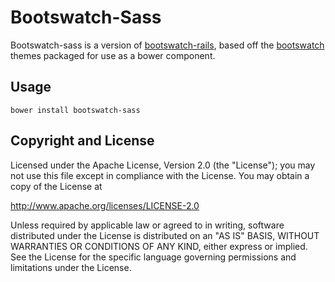 Bootswatch-Sass
==========

Bootswatch-sass is a version of
[bootswatch-rails](https://github.com/maxim/bootswatch-rails), based
off the [bootswatch](https://github.com/thomaspark/bootswatch) themes
packaged for use as a bower component.

Usage
-----

    bower install bootswatch-sass

Copyright and License
----

Licensed under the Apache License, Version 2.0 (the "License"); you may not use this file except in compliance with the License. You may obtain a copy of the License at

http://www.apache.org/licenses/LICENSE-2.0

Unless required by applicable law or agreed to in writing, software distributed under the License is distributed on an "AS IS" BASIS, WITHOUT WARRANTIES OR CONDITIONS OF ANY KIND, either express or implied. See the License for the specific language governing permissions and limitations under the License.
